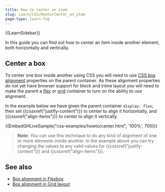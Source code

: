```yaml
---
title: How to center an item
slug: Learn/CSS/Howto/Center_an_item
page-type: learn-faq
---
```


{{LearnSidebar}}

In this guide you can find out how to center an item inside another element, both horizontally and vertically.

## Center a box

To center one box inside another using CSS you will need to use [CSS box alignment](/en-US/docs/Web/CSS/CSS_Box_Alignment) properties on the parent container. As these alignment properties do not yet have browser support for block and inline layout you will need to make the parent a [flex](/en-US/docs/Web/CSS/CSS_Flexible_Box_Layout) or [grid](/en-US/docs/Web/CSS/CSS_Grid_Layout) container to turn on the ability to use alignment.

In the example below we have given the parent container `display: flex`; then set {{cssxref("justify-content")}} to center to align it horizontally, and {{cssxref("align-items")}} to center to align it vertically.

{{EmbedGHLiveSample("css-examples/howto/center.html", '100%', 700)}}

> **Note:** You can use this technique to do any kind of alignment of one or more elements inside another. In the example above you can try changing the values to any valid values for {{cssxref("justify-content")}} and {{cssxref("align-items")}}.

## See also

- [Box alignment in Flexbox](/en-US/docs/Web/CSS/CSS_Box_Alignment/Box_Alignment_in_Flexbox)
- [Box alignment in Grid layout](/en-US/docs/Web/CSS/CSS_Box_Alignment/Box_Alignment_In_Grid_Layout)
